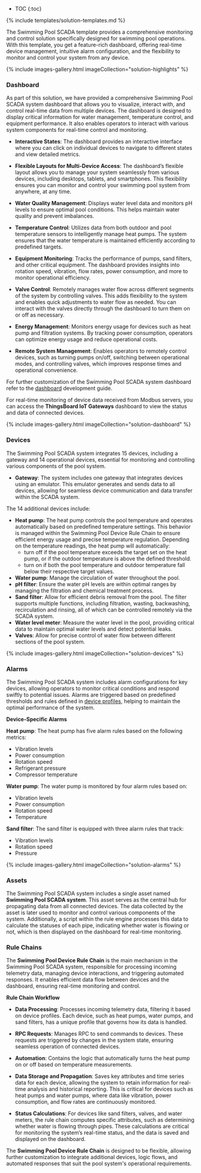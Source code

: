 * TOC
{:toc}

{% include templates/solution-templates.md %}

The Swimming Pool SCADA template provides a comprehensive monitoring and control solution specifically designed for swimming pool operations.
With this template, you get a feature-rich dashboard, offering real-time device management, intuitive alarm configuration, and the flexibility to monitor and control your system from any device.

{% include images-gallery.html imageCollection="solution-highlights" %}

### Dashboard

As part of this solution, we have provided a comprehensive Swimming Pool SCADA system dashboard that allows you to visualize, interact with, and control real-time data from multiple devices. The dashboard is designed to display critical information for water management, temperature control, and equipment performance. 
It also enables operators to interact with various system components for real-time control and monitoring.

* **Interactive States**: The dashboard provides an interactive interface where you can click on individual devices to navigate to different states and view detailed metrics. 

* **Flexible Layouts for Multi-Device Access**: The dashboard’s flexible layout allows you to manage your system seamlessly from various devices, including desktops, tablets, and smartphones. This flexibility ensures you can monitor and control your swimming pool system from anywhere, at any time.

* **Water Quality Management**: Displays water level data and monitors pH levels to ensure optimal pool conditions. This helps maintain water quality and prevent imbalances.

* **Temperature Control**: Utilizes data from both outdoor and pool temperature sensors to intelligently manage heat pumps. The system ensures that the water temperature is maintained efficiently according to predefined targets.

* **Equipment Monitoring**: Tracks the performance of pumps, sand filters, and other critical equipment. The dashboard provides insights into rotation speed, vibration, flow rates, power consumption, and more to monitor operational efficiency.

* **Valve Control**: Remotely manages water flow across different segments of the system by controlling valves. This adds flexibility to the system and enables quick adjustments to water flow as needed. You can interact with the valves directly through the dashboard to turn them on or off as necessary.

* **Energy Management**:  Monitors energy usage for devices such as heat pump and filtration systems. By tracking power consumption, operators can optimize energy usage and reduce operational costs.

* **Remote System Management**: Enables operators to remotely control devices, such as turning pumps on/off, switching between operational modes, and controlling valves, which improves response times and operational convenience.

For further customization of the Swimming Pool SCADA system dashboard refer to the [dashboard](/docs/{{docsPrefix}}user-guide/dashboards/) development guide.

For real-time monitoring of device data received from Modbus servers, you can access the **ThingsBoard IoT Gateways** dashboard to view the status and data of connected devices.

{% include images-gallery.html imageCollection="solution-dashboard" %}

### Devices

The Swimming Pool SCADA system integrates 15 devices, including a gateway and 14 operational devices, essential for monitoring and controlling various components of the pool system.

* **Gateway**: The system includes one gateway that integrates devices using an emulator. This emulator generates and sends data to all devices, allowing for seamless device communication and data transfer within the SCADA system.

The 14 additional devices include:

* **Heat pump**: The heat pump controls the pool temperature and operates automatically based on predefined temperature settings. This behavior is managed within the Swimming Pool Device Rule Chain to ensure efficient energy usage and precise temperature regulation. Depending on the temperature readings, the heat pump will automatically:
  * turn off if the pool temperature exceeds the target set on the heat pump, or if the outdoor temperature is above the defined threshold.
  * turn on if both the pool temperature and outdoor temperature fall below their respective target values.
* **Water pump**: Manage the circulation of water throughout the pool.
* **pH filter**: Ensure the water pH levels are within optimal ranges by managing the filtration and chemical treatment process.
* **Sand filter**: Allow for efficient debris removal from the pool. The filter supports multiple functions, including filtration, wasting, backwashing, recirculation and rinsing, all of which can be controlled remotely via the SCADA system.
* **Water level meter**: Measure the water level in the pool, providing critical data to maintain optimal water levels and detect potential leaks.
* **Valves**: Allow for precise control of water flow between different sections of the pool system.

{% include images-gallery.html imageCollection="solution-devices" %}

### Alarms 

The Swimming Pool SCADA system includes alarm configurations for key devices, allowing operators to monitor critical conditions and respond swiftly to potential issues. Alarms are triggered based on predefined thresholds and rules defined in [device profiles](/docs/{{docsPrefix}}user-guide/device-profiles/), helping to maintain the optimal performance of the system.

**Device-Specific Alarms**

**Heat pump**: The heat pump has five alarm rules based on the following metrics:

* Vibration levels
* Power consumption
* Rotation speed
* Refrigerant pressure
* Compressor temperature

**Water pump**: The water pump is monitored by four alarm rules based on:

* Vibration levels
* Power consumption
* Rotation speed
* Temperature

**Sand filter**: The sand filter is equipped with three alarm rules that track:

* Vibration levels
* Rotation speed
* Pressure

{% include images-gallery.html imageCollection="solution-alarms" %}

### Assets

The Swimming Pool SCADA system includes a single asset named **Swimming Pool SCADA system**. This asset serves as the central hub for propagating data from all connected devices. 
The data collected by the asset is later used to monitor and control various components of the system. Additionally, a script within the rule engine processes this data to calculate the statuses of each pipe, indicating whether water is flowing or not, which is then displayed on the dashboard for real-time monitoring.

### Rule Chains

The **Swimming Pool Device Rule Chain** is the main mechanism in the Swimming Pool SCADA system, responsible for processing incoming telemetry data, managing device interactions, and triggering automated responses. It enables efficient data flow between devices and the dashboard, ensuring real-time monitoring and control.

**Rule Chain Workflow**

* **Data Processing**: Processes incoming telemetry data, filtering it based on device profiles. Each device, such as heat pumps, water pumps, and sand filters, has a unique profile that governs how its data is handled.

* **RPC Requests**: Manages RPC to send commands to devices. These requests are triggered by changes in the system state, ensuring seamless operation of connected devices.

* **Automation**: Contains the logic that automatically turns the heat pump on or off based on temperature measurements.

* **Data Storage and Propagation**: Saves key attributes and time series data for each device, allowing the system to retain information for real-time analysis and historical reporting. This is critical for devices such as heat pumps and water pumps, where data like vibration, power consumption, and flow rates are continuously monitored.

* **Status Calculations**: For devices like sand filters, valves, and water meters, the rule chain computes specific attributes, such as determining whether water is flowing through pipes. These calculations are critical for monitoring the system’s real-time status, and the data is saved and displayed on the dashboard.

The **Swimming Pool Device Rule Chain** is designed to be flexible, allowing further customization to integrate additional devices, logic flows, and automated responses that suit the pool system's operational requirements.
